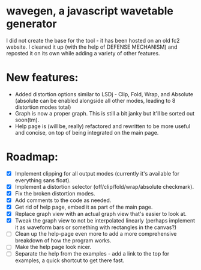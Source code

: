 # wavegen, a javascript wavetable generator
I did not create the base for the tool - it has been hosted on an old fc2 website. I cleaned it up (with the help of DEFENSE MECHANISM) and reposted it on its own while adding a variety of other features.

# New features:
- Added distortion options similar to LSDj - Clip, Fold, Wrap, and Absolute (absolute can be enabled alongside all other modes, leading to 8 distortion modes total)
- Graph is now a proper graph. This is still a bit janky but it'll be sorted out soon(tm).
- Help page is (will be, really) refactored and rewritten to be more useful and concise, on top of being integrated on the main page.

# Roadmap:
- [x] Implement clipping for all output modes (currently it's available for everything sans float).
- [x] Implement a distortion selector (off/clip/fold/wrap/absolute checkmark).
- [x] Fix the broken distortion modes.
- [x] Add comments to the code as needed.
- [x] Get rid of help page, embed it as part of the main page.
- [x] Replace graph view with an actual graph view that's easier to look at.
- [x] Tweak the graph view to not be interpolated linearly (perhaps implement it as waveform bars or something with rectangles in the canvas?)
- [ ] Clean up the help-page even more to add a more comprehensive breakdown of how the program works.
- [ ] Make the help page look nicer.
- [ ] Separate the help from the examples - add a link to the top for examples, a quick shortcut to get there fast.
